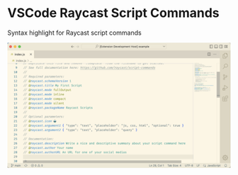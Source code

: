 # VSCode Raycast Script Commands

Syntax highlight for Raycast script commands

![](assets/screenshot.png)